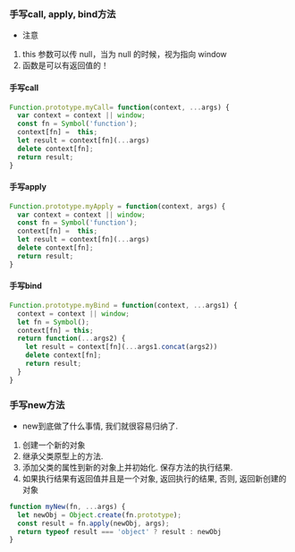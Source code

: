 ### 手写call, apply, bind方法
- 注意
1. this 参数可以传 null，当为 null 的时候，视为指向 window
2. 函数是可以有返回值的！

#### 手写call
``` js
Function.prototype.myCall= function(context, ...args) {
  var context = context || window;
  const fn = Symbol('function');
  context[fn] =  this;
  let result = context[fn](...args)
  delete context[fn];
  return result;
}
```
#### 手写apply
```js
Function.prototype.myApply = function(context, args) {
  var context = context || window;
  const fn = Symbol('function');
  context[fn] =  this;
  let result = context[fn](...args)
  delete context[fn];
  return result;
}
```
#### 手写bind
```js
Function.prototype.myBind = function(context, ...args1) {
  context = context || window;
  let fn = Symbol();
  context[fn] = this;
  return function(...args2) {
    let result = context[fn](...args1.concat(args2))
    delete context[fn];
    return result;
  }
}
```

### 手写new方法
- new到底做了什么事情, 我们就很容易归纳了.
1. 创建一个新的对象
2. 继承父类原型上的方法.
3. 添加父类的属性到新的对象上并初始化. 保存方法的执行结果.
4. 如果执行结果有返回值并且是一个对象, 返回执行的结果, 否则, 返回新创建的对象
```js
function myNew(fn, ...args) {
  let newObj = Object.create(fn.prototype);
  const result = fn.apply(newObj, args);
  return typeof result === 'object' ? result : newObj
}
```